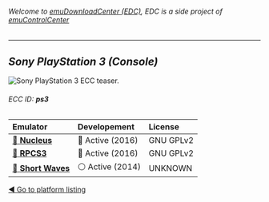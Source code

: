 ###### Welcome to [emuDownloadCenter (EDC)](https://github.com/PhoenixInteractiveNL/emuDownloadCenter/wiki/), EDC is a side project of [emuControlCenter](https://github.com/PhoenixInteractiveNL/emuControlCenter/wiki/)
***
## _Sony PlayStation 3 (Console)_
![](https://raw.githubusercontent.com/wiki/PhoenixInteractiveNL/emuDownloadCenter/images_platform/ecc_ps3_teaser.png "Sony PlayStation 3 ECC teaser.")
###### ECC ID: **ps3**

| Emulator | Developement | License |
|:---------|:-------------|:--------|
| [:file_folder: **Nucleus**](https://github.com/PhoenixInteractiveNL/emuDownloadCenter/wiki/Emulator-nucleus#menu) | :large_blue_circle: Active (2016) | GNU GPLv2 |
| [:file_folder: **RPCS3**](https://github.com/PhoenixInteractiveNL/emuDownloadCenter/wiki/Emulator-rpcs3#menu) | :large_blue_circle: Active (2016) | GNU GPLv2 |
| [:file_folder: **Short Waves**](https://github.com/PhoenixInteractiveNL/emuDownloadCenter/wiki/Emulator-shortwaves#menu) | :white_circle: Active (2014) | UNKNOWN |

[:arrow_backward: Go to platform listing](https://github.com/PhoenixInteractiveNL/emuDownloadCenter/wiki/EDC-Platform-List)

